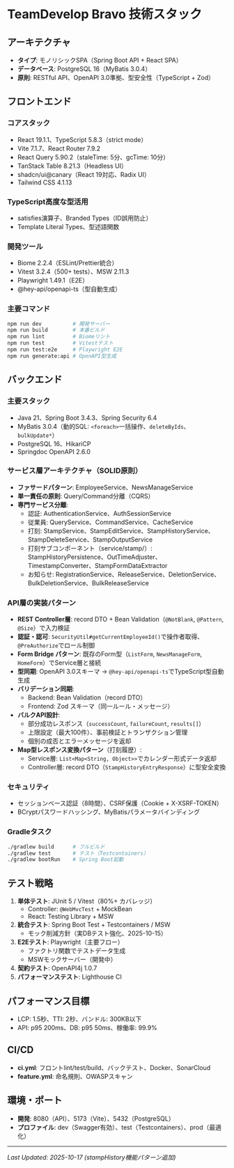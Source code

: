 # TeamDevelop Bravo 技術スタック

## アーキテクチャ

- **タイプ**: モノリシックSPA（Spring Boot API + React SPA）
- **データベース**: PostgreSQL 16（MyBatis 3.0.4）
- **原則**: RESTful API、OpenAPI 3.0準拠、型安全性（TypeScript + Zod）

## フロントエンド

### コアスタック
- React 19.1.1、TypeScript 5.8.3（strict mode）
- Vite 7.1.7、React Router 7.9.2
- React Query 5.90.2（staleTime: 5分、gcTime: 10分）
- TanStack Table 8.21.3（Headless UI）
- shadcn/ui@canary（React 19対応、Radix UI）
- Tailwind CSS 4.1.13

### TypeScript高度な型活用
- satisfies演算子、Branded Types（ID誤用防止）
- Template Literal Types、型述語関数

### 開発ツール
- Biome 2.2.4（ESLint/Prettier統合）
- Vitest 3.2.4（500+ tests）、MSW 2.11.3
- Playwright 1.49.1（E2E）
- @hey-api/openapi-ts（型自動生成）

### 主要コマンド
```bash
npm run dev          # 開発サーバー
npm run build        # 本番ビルド
npm run lint         # Biomeリント
npm run test         # Vitestテスト
npm run test:e2e     # Playwright E2E
npm run generate:api # OpenAPI型生成
```

## バックエンド

### 主要スタック
- Java 21、Spring Boot 3.4.3、Spring Security 6.4
- MyBatis 3.0.4（動的SQL: `<foreach>`一括操作、`deleteByIds`、`bulkUpdate*`）
- PostgreSQL 16、HikariCP
- Springdoc OpenAPI 2.6.0

### サービス層アーキテクチャ（SOLID原則）
- **ファサードパターン**: EmployeeService、NewsManageService
- **単一責任の原則**: Query/Command分離（CQRS）
- **専門サービス分離**:
  - 認証: AuthenticationService、AuthSessionService
  - 従業員: QueryService、CommandService、CacheService
  - 打刻: StampService、StampEditService、StampHistoryService、StampDeleteService、StampOutputService
  - 打刻サブコンポーネント（service/stamp/）: StampHistoryPersistence、OutTimeAdjuster、TimestampConverter、StampFormDataExtractor
  - お知らせ: RegistrationService、ReleaseService、DeletionService、BulkDeletionService、BulkReleaseService

### API層の実装パターン
- **REST Controller層**: record DTO + Bean Validation（`@NotBlank`, `@Pattern`, `@Size`）で入力検証
- **認証・認可**: `SecurityUtil#getCurrentEmployeeId()`で操作者取得、`@PreAuthorize`でロール制御
- **Form Bridge パターン**: 既存のForm型（`ListForm`, `NewsManageForm`, `HomeForm`）でService層と接続
- **型同期**: OpenAPI 3.0スキーマ → `@hey-api/openapi-ts`でTypeScript型自動生成
- **バリデーション同期**:
  - Backend: Bean Validation（record DTO）
  - Frontend: Zod スキーマ（同一ルール・メッセージ）
- **バルクAPI設計**:
  - 部分成功レスポンス（`successCount`, `failureCount`, `results[]`）
  - 上限設定（最大100件）、事前検証とトランザクション管理
  - 個別の成否とエラーメッセージを返却
- **Map型レスポンス変換パターン**（打刻履歴）:
  - Service層: `List<Map<String, Object>>`でカレンダー形式データ返却
  - Controller層: record DTO（`StampHistoryEntryResponse`）に型安全変換

### セキュリティ
- セッションベース認証（8時間）、CSRF保護（Cookie + X-XSRF-TOKEN）
- BCryptパスワードハッシング、MyBatisパラメータバインディング

### Gradleタスク
```bash
./gradlew build      # フルビルド
./gradlew test       # テスト（Testcontainers）
./gradlew bootRun    # Spring Boot起動
```

## テスト戦略

1. **単体テスト**: JUnit 5 / Vitest（80%+ カバレッジ）
   - Controller: `@WebMvcTest` + MockBean
   - React: Testing Library + MSW
2. **統合テスト**: Spring Boot Test + Testcontainers / MSW
   - モック削減方針（実DBテスト強化、2025-10-15）
3. **E2Eテスト**: Playwright（主要フロー）
   - ファクトリ関数でテストデータ生成
   - MSWモックサーバー（開発中）
4. **契約テスト**: OpenAPI4j 1.0.7
5. **パフォーマンステスト**: Lighthouse CI

## パフォーマンス目標

- LCP: 1.5秒、TTI: 2秒、バンドル: 300KB以下
- API: p95 200ms、DB: p95 50ms、稼働率: 99.9%

## CI/CD

- **ci.yml**: フロントlint/test/build、バックテスト、Docker、SonarCloud
- **feature.yml**: 命名規則、OWASPスキャン

## 環境・ポート

- **開発**: 8080（API）、5173（Vite）、5432（PostgreSQL）
- **プロファイル**: dev（Swagger有効）、test（Testcontainers）、prod（最適化）

---
*Last Updated: 2025-10-17 (stampHistory機能パターン追加)*
